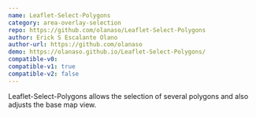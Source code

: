 ```yaml
---
name: Leaflet-Select-Polygons
category: area-overlay-selection
repo: https://github.com/olanaso/Leaflet-Select-Polygons
author: Erick S Escalante Olano
author-url: https://github.com/olanaso
demo: https://olanaso.github.io/Leaflet-Select-Polygons/
compatible-v0:
compatible-v1: true
compatible-v2: false
---
```


Leaflet-Select-Polygons allows the selection of several polygons and also adjusts the base map view.
